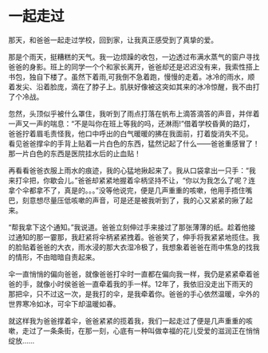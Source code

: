 # 一起走过

那天，和爸爸一起走过学校，回到家，让我真正感受到了真挚的爱。

那是个雨天，挺糟糕的天气。我一边烦躁的收包，一边透过布满水蒸气的窗户寻找爸爸的身影。班上的同学一个个和家长离开，爸爸却还是迟迟没有来，我索性搭上书包，独自下楼了。虽然下着雨,可我倒不急着跑，慢慢的走着。冰冷的雨水，顺着发尖、沿着脸庞，滴在了脖子上。肌肤好像被这突如其来的冰冷惊醒，我不由打了个冷战。

忽然，头顶似乎被什么罩住，我听到了雨点打落在帆布上滴答滴答的声音，并伴着一声又一声的喘息：“不是叫你在班上等我的吗，还淋雨!”借着学校昏黄的路灯，爸爸拧着眉毛责怪我，他口中呼出的白气暖暖的拂在我面前，打着旋消失不见。 看见爸爸撑伞的手背上贴着一片白色的东西，猛然记起了什么——爸爸重感冒了！那一片白色的东西是医院挂水后的止血贴！

再看看爸爸衣服上雨水的痕迹，我的心猛地揪起来了。我从口袋拿出一只手：“我来打伞把，你歇会儿。”爸爸却紧紧地握着伞柄坚持不让，“你以为我怎么了呢？连拿个伞都拿不了，真是的。。。”没等他说完，便是几声重重的咳嗽，他用手捂住嘴巴，刻意想尽量压低咳嗽的声音，可是还是被我听到了，我的心又紧紧的揪了起来。

“帮我拿下这个通知。”我说道。爸爸立刻伸过手来接过了那张薄薄的纸。趁着他接过通知的那一霎那，我赶紧将伞柄紧紧拽着。爸爸笑了，伸手将我紧紧地揽住。我的脸贴着爸爸的大衣，雨水浸的那大衣湿冷极了，我想象着爸爸在雨中焦急的找我的情形，不由暗暗自责起来。

伞一直悄悄的偏向爸爸，就像爸爸打伞时一直都在偏向我一样，我仍是紧紧牵着爸爸的手，就像小时侯爸爸一直牵着我的手一样。12年了，我依旧没走出下雨天的那把伞，只不过这一次，是我打的伞，是我牵着你。爸爸的手心依然温暖，伞外的世界寒冷如冰，可伞下却温暖如春。

就这样我为爸爸撑着伞，爸爸紧紧的揽着我，我们一起走过了便是几声重重的咳嗽，走过了一条条街，在那一刻，心底有一种叫做幸福的花儿受爱的滋润正在悄悄绽放……